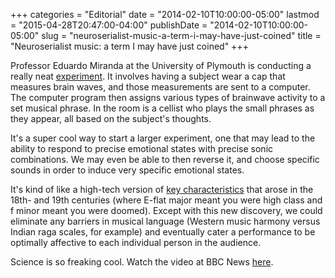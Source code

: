 +++
categories = "Editorial"
date = "2014-02-10T10:00:00-05:00"
lastmod = "2015-04-28T20:47:00-04:00"
publishDate = "2014-02-10T10:00:00-05:00"
slug = "neuroserialist-music-a-term-i-may-have-just-coined"
title = "Neuroserialist music: a term I may have just coined"
+++

Professor Eduardo Miranda at the University of Plymouth is conducting a really neat [experiment](http://www.bbc.co.uk/news/technology-26089075). It involves having a subject wear a cap that measures brain waves, and those measurements are sent to a computer. The computer program then assigns various types of brainwave activity to a set musical phrase. In the room is a cellist who plays the small phrases as they appear, all based on the subject's thoughts.

It's a super cool way to start a larger experiment, one that may lead to the ability to respond to precise emotional states with precise sonic combinations. We may even be able to then reverse it, and choose specific sounds in order to induce very specific emotional states.

It's kind of like a high-tech version of [key characteristics](http://www.wmich.edu/mus-theo/courses/keys.html) that arose in the 18th- and 19th centuries (where E-flat major meant you were high class and f minor meant you were doomed). Except with this new discovery, we could eliminate any barriers in musical language (Western music harmony versus Indian raga scales, for example) and eventually cater a performance to be optimally affective to each individual person in the audience.

Science is so freaking cool. Watch the video at BBC News [here](http://www.bbc.co.uk/news/technology-26089075).
